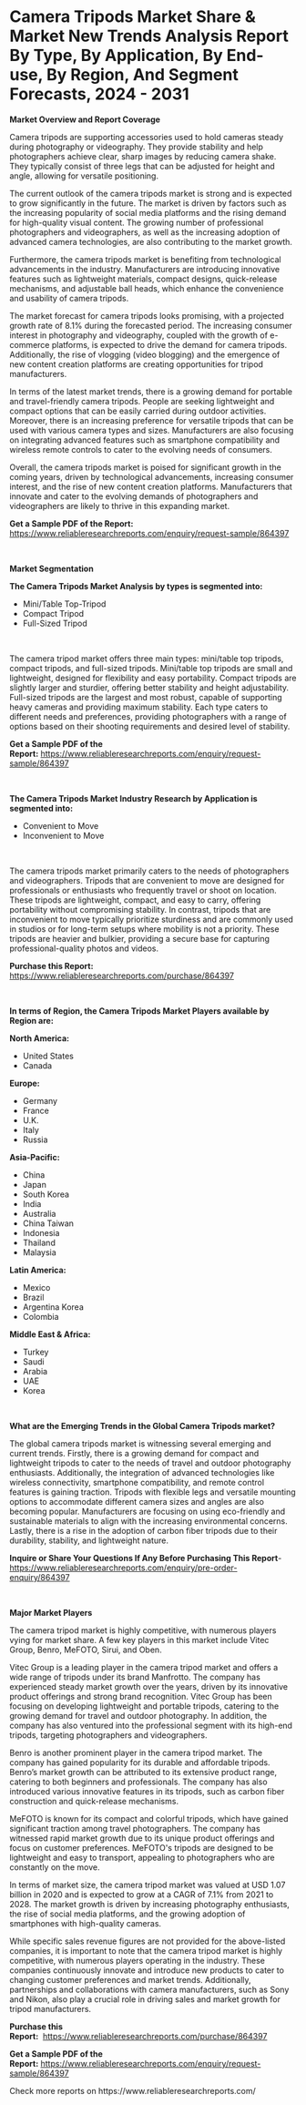 <p><h1>Camera Tripods Market Share & Market New Trends Analysis Report By Type, By Application, By End-use, By Region, And Segment Forecasts, 2024 - 2031</h1></p><p><strong>Market Overview and Report Coverage</strong></p>
<p><p>Camera tripods are supporting accessories used to hold cameras steady during photography or videography. They provide stability and help photographers achieve clear, sharp images by reducing camera shake. They typically consist of three legs that can be adjusted for height and angle, allowing for versatile positioning.</p><p>The current outlook of the camera tripods market is strong and is expected to grow significantly in the future. The market is driven by factors such as the increasing popularity of social media platforms and the rising demand for high-quality visual content. The growing number of professional photographers and videographers, as well as the increasing adoption of advanced camera technologies, are also contributing to the market growth.</p><p>Furthermore, the camera tripods market is benefiting from technological advancements in the industry. Manufacturers are introducing innovative features such as lightweight materials, compact designs, quick-release mechanisms, and adjustable ball heads, which enhance the convenience and usability of camera tripods.</p><p>The market forecast for camera tripods looks promising, with a projected growth rate of 8.1% during the forecasted period. The increasing consumer interest in photography and videography, coupled with the growth of e-commerce platforms, is expected to drive the demand for camera tripods. Additionally, the rise of vlogging (video blogging) and the emergence of new content creation platforms are creating opportunities for tripod manufacturers.</p><p>In terms of the latest market trends, there is a growing demand for portable and travel-friendly camera tripods. People are seeking lightweight and compact options that can be easily carried during outdoor activities. Moreover, there is an increasing preference for versatile tripods that can be used with various camera types and sizes. Manufacturers are also focusing on integrating advanced features such as smartphone compatibility and wireless remote controls to cater to the evolving needs of consumers.</p><p>Overall, the camera tripods market is poised for significant growth in the coming years, driven by technological advancements, increasing consumer interest, and the rise of new content creation platforms. Manufacturers that innovate and cater to the evolving demands of photographers and videographers are likely to thrive in this expanding market.</p></p>
<p><strong>Get a Sample PDF of the Report:</strong> <a href="https://www.reliableresearchreports.com/enquiry/request-sample/864397">https://www.reliableresearchreports.com/enquiry/request-sample/864397</a></p>
<p>&nbsp;</p>
<p><strong>Market Segmentation</strong></p>
<p><strong>The Camera Tripods Market Analysis by types is segmented into:</strong></p>
<p><ul><li>Mini/Table Top-Tripod</li><li>Compact Tripod</li><li>Full-Sized Tripod</li></ul></p>
<p>&nbsp;</p>
<p><p>The camera tripod market offers three main types: mini/table top tripods, compact tripods, and full-sized tripods. Mini/table top tripods are small and lightweight, designed for flexibility and easy portability. Compact tripods are slightly larger and sturdier, offering better stability and height adjustability. Full-sized tripods are the largest and most robust, capable of supporting heavy cameras and providing maximum stability. Each type caters to different needs and preferences, providing photographers with a range of options based on their shooting requirements and desired level of stability.</p></p>
<p><strong>Get a Sample PDF of the Report:</strong>&nbsp;<a href="https://www.reliableresearchreports.com/enquiry/request-sample/864397">https://www.reliableresearchreports.com/enquiry/request-sample/864397</a></p>
<p>&nbsp;</p>
<p><strong>The Camera Tripods Market Industry Research by Application is segmented into:</strong></p>
<p><ul><li>Convenient to Move</li><li>Inconvenient to Move</li></ul></p>
<p>&nbsp;</p>
<p><p>The camera tripods market primarily caters to the needs of photographers and videographers. Tripods that are convenient to move are designed for professionals or enthusiasts who frequently travel or shoot on location. These tripods are lightweight, compact, and easy to carry, offering portability without compromising stability. In contrast, tripods that are inconvenient to move typically prioritize sturdiness and are commonly used in studios or for long-term setups where mobility is not a priority. These tripods are heavier and bulkier, providing a secure base for capturing professional-quality photos and videos.</p></p>
<p><strong>Purchase this Report:</strong>&nbsp; <a href="https://www.reliableresearchreports.com/purchase/864397">https://www.reliableresearchreports.com/purchase/864397</a></p>
<p>&nbsp;</p>
<p><strong>In terms of Region, the Camera Tripods Market Players available by Region are:</strong></p>
<p>
    <p> <strong> North America: </strong>
        <ul>
            <li>United States</li>
            <li>Canada</li>
        </ul>
        </p> 
    <p> <strong> Europe: </strong>
        <ul>
            <li>Germany</li>
            <li>France</li>
            <li>U.K.</li>
            <li>Italy</li>
            <li>Russia</li>
        </ul>
        </p> 
    <p> <strong> Asia-Pacific: </strong>
        <ul>
            <li>China</li>
            <li>Japan</li>
            <li>South Korea</li>
            <li>India</li>
            <li>Australia</li>
            <li>China Taiwan</li>
            <li>Indonesia</li>
            <li>Thailand</li>
            <li>Malaysia</li>
        </ul>
        </p> 
    <p> <strong> Latin America: </strong>
        <ul>
            <li>Mexico</li>
            <li>Brazil</li>
            <li>Argentina Korea</li>
            <li>Colombia</li>
        </ul>
        </p> 
    <p> <strong> Middle East & Africa: </strong>
        <ul>
            <li>Turkey</li>
            <li>Saudi</li>
            <li>Arabia</li>
            <li>UAE</li>
            <li>Korea</li>
        </ul>
    </p>
    </p>
<p>&nbsp;</p>
<p><strong>What are the Emerging Trends in the Global Camera Tripods market?</strong></p>
<p><p>The global camera tripods market is witnessing several emerging and current trends. Firstly, there is a growing demand for compact and lightweight tripods to cater to the needs of travel and outdoor photography enthusiasts. Additionally, the integration of advanced technologies like wireless connectivity, smartphone compatibility, and remote control features is gaining traction. Tripods with flexible legs and versatile mounting options to accommodate different camera sizes and angles are also becoming popular. Manufacturers are focusing on using eco-friendly and sustainable materials to align with the increasing environmental concerns. Lastly, there is a rise in the adoption of carbon fiber tripods due to their durability, stability, and lightweight nature.</p></p>
<p><strong>Inquire or Share Your Questions If Any Before Purchasing This Report</strong>- <a href="https://www.reliableresearchreports.com/enquiry/pre-order-enquiry/864397">https://www.reliableresearchreports.com/enquiry/pre-order-enquiry/864397</a></p>
<p>&nbsp;</p>
<p><strong>Major Market Players</strong></p>
<p><p>The camera tripod market is highly competitive, with numerous players vying for market share. A few key players in this market include Vitec Group, Benro, MeFOTO, Sirui, and Oben.</p><p>Vitec Group is a leading player in the camera tripod market and offers a wide range of tripods under its brand Manfrotto. The company has experienced steady market growth over the years, driven by its innovative product offerings and strong brand recognition. Vitec Group has been focusing on developing lightweight and portable tripods, catering to the growing demand for travel and outdoor photography. In addition, the company has also ventured into the professional segment with its high-end tripods, targeting photographers and videographers.</p><p>Benro is another prominent player in the camera tripod market. The company has gained popularity for its durable and affordable tripods. Benro’s market growth can be attributed to its extensive product range, catering to both beginners and professionals. The company has also introduced various innovative features in its tripods, such as carbon fiber construction and quick-release mechanisms.</p><p>MeFOTO is known for its compact and colorful tripods, which have gained significant traction among travel photographers. The company has witnessed rapid market growth due to its unique product offerings and focus on customer preferences. MeFOTO's tripods are designed to be lightweight and easy to transport, appealing to photographers who are constantly on the move.</p><p>In terms of market size, the camera tripod market was valued at USD 1.07 billion in 2020 and is expected to grow at a CAGR of 7.1% from 2021 to 2028. The market growth is driven by increasing photography enthusiasts, the rise of social media platforms, and the growing adoption of smartphones with high-quality cameras.</p><p>While specific sales revenue figures are not provided for the above-listed companies, it is important to note that the camera tripod market is highly competitive, with numerous players operating in the industry. These companies continuously innovate and introduce new products to cater to changing customer preferences and market trends. Additionally, partnerships and collaborations with camera manufacturers, such as Sony and Nikon, also play a crucial role in driving sales and market growth for tripod manufacturers.</p></p>
<p><strong>Purchase this Report:</strong>&nbsp;&nbsp;<a href="https://www.reliableresearchreports.com/purchase/864397">https://www.reliableresearchreports.com/purchase/864397</a></p>
<p></p>
<p><strong>Get a Sample PDF of the Report:</strong>&nbsp;<a href="https://www.reliableresearchreports.com/enquiry/request-sample/864397">https://www.reliableresearchreports.com/enquiry/request-sample/864397</a></p>
<p>Check more reports on https://www.reliableresearchreports.com/</p>